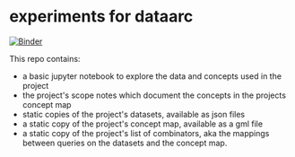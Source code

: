# experiments for dataarc

[![Binder](https://mybinder.org/badge_logo.svg)](https://mybinder.org/v2/gh/ropitz/experiments/master)

This repo contains:
- a basic jupyter notebook to explore the data and concepts used in the project
- the project's scope notes which document the concepts in the projects concept map
- static copies of the project's datasets, available as json files
- a static copy of the project's concept map, available as a gml file
- a static copy of the project's list of combinators, aka the mappings between queries on the datasets and the concept map. 
